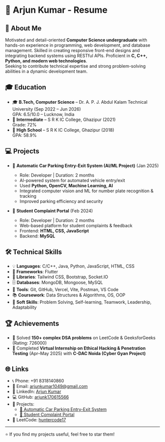 # 📄 Arjun Kumar - Resume

## 👤 About Me
Motivated and detail-oriented **Computer Science undergraduate** with hands-on experience in programming, web development, and database management. Skilled in creating responsive front-end designs and integrating backend systems using RESTful APIs. Proficient in **C, C++, Python, and modern web technologies**.  
Seeking to contribute technical expertise and strong problem-solving abilities in a dynamic development team.

## 🎓 Education
- 🎓 **B.Tech, Computer Science** – Dr. A. P. J. Abdul Kalam Technical University (Sep 2022 – Jun 2026)  
  GPA: 6.5/10.0 – Lucknow, India  
- 🏫 **Intermediate** – S R K IC College, Ghazipur (2021)  
  Grade: 72%  
- 🏫 **High School** – S R K IC College, Ghazipur (2018)  
  GPA: 58.9%  

## 💻 Projects
- 🚗 **Automatic Car Parking Entry-Exit System (AI/ML Project)** (Jan 2025)  
  - Role: Developer | Duration: 2 months  
  - AI-powered system for automated vehicle entry/exit  
  - Used **Python, OpenCV, Machine Learning, AI**  
  - Integrated computer vision and ML for number plate recognition & tracking  
  - Improved parking efficiency and security  

- 📝 **Student Complaint Portal** (Feb 2024)  
  - Role: Developer | Duration: 2 months  
  - Web-based platform for student complaints & feedback  
  - Frontend: **HTML, CSS, JavaScript**  
  - Backend: **MySQL**  

## 🛠️ Technical Skills
- 💡 **Languages**: C/C++, Java, Python, JavaScript, HTML, CSS  
- 📱 **Frameworks**: Flutter  
- 🎨 **Libraries**: Tailwind CSS, Bootstrap, Socket.IO  
- 🗄️ **Databases**: MongoDB, Mongoose, MySQL  
- 🔧 **Tools**: Git, GitHub, Vercel, Vite, Postman, VS Code  
- 📚 **Coursework**: Data Structures & Algorithms, OS, OOP  
- 🤝 **Soft Skills**: Problem Solving, Self-learning, Teamwork, Leadership, Adaptability  

## 🏆 Achievements
- 🏅 Solved **150+ complex DSA problems** on LeetCode & GeeksforGeeks (Rating: 726000)  
- 🔐 Completed **Virtual Internship on Ethical Hacking & Penetration Testing** (Apr–May 2025) with **C-DAC Noida (Cyber Gyan Project)**  

## 🌐 Links
- 📞 Phone: +91 8318140860  
- 📧 Email: [arjunkumar1049@gmail.com](mailto:arjunkumar1049@gmail.com)  
- 💼 LinkedIn: [Arjun Kumar](https://www.linkedin.com/in/arjun-kumar-b607392b6)  
- 💻 GitHub: [arjunk170615566](https://github.com/arjunk170615566)  
- 🔗 Projects:  
  - [🚗 Automatic Car Parking Entry-Exit System](https://github.com/arjunk170615566/automatic-car-parking-entry-exit-system.git)  
  - [📝 Student Complaint Portal](https://github.com/arjunk170615566/final.git)  
- 🧩 LeetCode: [huntercode17](https://leetcode.com/u/huntercode17/)  

---
⭐ If you find my projects useful, feel free to star them!
